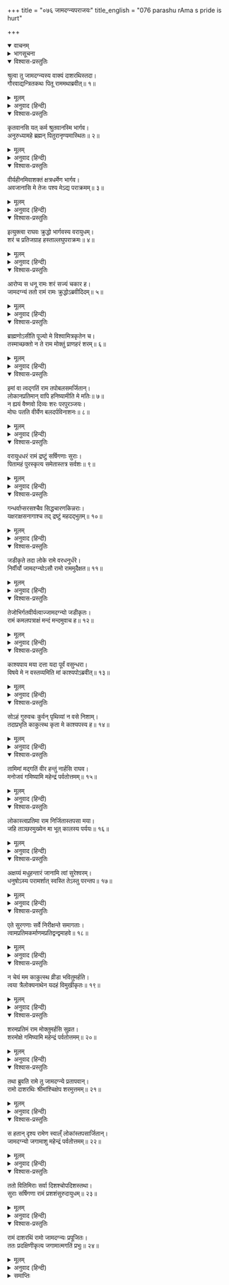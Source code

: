 +++
title = "०७६ जामदग्न्यपराजयः"
title_english = "076 parashu rAma s pride is hurt"

+++
<details open><summary>वाचनम्</summary>
<div caption="श्रीराम-हरिसीताराममूर्ति-घनपाठिभ्यां वचनम्" class="audioEmbed" src="https://archive.org/download/Ramayana-recitation-Sriram-harisItArAmamUrti-Ghanapaati-v2/Kanda_1/Kanda_1_BK-076-Jaama_Dagnya_Parajayaha.mp3"></div>
</details>

<details><summary>भागसूचना</summary>

76. श्रीरामका वैष्णव-धनुषको चढ़ाकर अमोघ बाणके द्वारा परशुरामके तपःप्राप्त पुण्यलोकोंका नाश करना तथा परशुरामका महेन्द्रपर्वतको लौट जाना
</details>

<details open><summary>विश्वास-प्रस्तुतिः</summary>

श्रुत्वा तु जामदग्न्यस्य वाक्यं दाशरथिस्तदा।  
गौरवाद्यन्त्रितकथः पितू राममथाब्रवीत्॥ १॥
</details>

<details><summary>मूलम्</summary>

श्रुत्वा तु जामदग्न्यस्य वाक्यं दाशरथिस्तदा।  
गौरवाद्यन्त्रितकथः पितू राममथाब्रवीत्॥ १॥
</details>

<details><summary>अनुवाद (हिन्दी)</summary>

दशरथनन्दन श्रीरामचन्द्रजी अपने पिताके गौरवका ध्यान रखकर संकोचवश वहाँ कुछ बोल नहीं रहे थे, परंतु जमदग्निकुमार परशुरामजीकी उपर्युक्त बात सुनकर उस समय वे मौन न रह सके। उन्होंने परशुरामजीसे कहा—
</details>

<details open><summary>विश्वास-प्रस्तुतिः</summary>

कृतवानसि यत् कर्म श्रुतवानस्मि भार्गव।  
अनुरुध्यामहे ब्रह्मन् पितुरानृण्यमास्थितः॥ २॥
</details>

<details><summary>मूलम्</summary>

कृतवानसि यत् कर्म श्रुतवानस्मि भार्गव।  
अनुरुध्यामहे ब्रह्मन् पितुरानृण्यमास्थितः॥ २॥
</details>

<details><summary>अनुवाद (हिन्दी)</summary>

‘भृगुनन्दन! ब्रह्मन्! आपने पिताके ऋणसे ऊऋण होनेकी—पिताके मारनेवालेका वध करके वैरका बदला चुकानेकी भावना लेकर जो क्षत्रिय-संहाररूपी कर्म किया है, उसे मैंने सुना है और हमलोग आपके उस कर्मका अनुमोदन भी करते हैं (क्योंकि वीर पुरुष वैरका प्रतिशोध लेते ही हैं)॥ २॥
</details>

<details open><summary>विश्वास-प्रस्तुतिः</summary>

वीर्यहीनमिवाशक्तं क्षत्रधर्मेण भार्गव।  
अवजानासि मे तेजः पश्य मेऽद्य पराक्रमम्॥ ३॥
</details>

<details><summary>मूलम्</summary>

वीर्यहीनमिवाशक्तं क्षत्रधर्मेण भार्गव।  
अवजानासि मे तेजः पश्य मेऽद्य पराक्रमम्॥ ३॥
</details>

<details><summary>अनुवाद (हिन्दी)</summary>

‘भार्गव! मैं क्षत्रियधर्मसे युक्त हूँ (इसीलिये आप ब्राह्मण-देवताके समक्ष विनीत रहकर कुछ बोल नहीं रहा हूँ) तो भी आप मुझे पराक्रमहीन और असमर्थ-सा मानकर मेरा तिरस्कार कर रहे हैं। अच्छा, अब मेरा तेज और पराक्रम देखिये’॥ ३॥
</details>

<details open><summary>विश्वास-प्रस्तुतिः</summary>

इत्युक्त्वा राघवः क्रुद्धो भार्गवस्य वरायुधम्।  
शरं च प्रतिजग्राह हस्ताल्लघुपराक्रमः॥ ४॥
</details>

<details><summary>मूलम्</summary>

इत्युक्त्वा राघवः क्रुद्धो भार्गवस्य वरायुधम्।  
शरं च प्रतिजग्राह हस्ताल्लघुपराक्रमः॥ ४॥
</details>

<details><summary>अनुवाद (हिन्दी)</summary>

ऐसा कहकर शीघ्र पराक्रम करनेवाले श्रीरामचन्द्रजीने कुपित हो परशुरामजीके हाथसे वह उत्तम धनुष और बाण ले लिया (साथ ही उनसे अपनी वैष्णवी शक्तिको भी वापस ले लिया)॥ ४॥
</details>

<details open><summary>विश्वास-प्रस्तुतिः</summary>

आरोप्य स धनू रामः शरं सज्यं चकार ह।  
जामदग्न्यं ततो रामं रामः क्रुद्धोऽब्रवीदिदम्॥ ५॥
</details>

<details><summary>मूलम्</summary>

आरोप्य स धनू रामः शरं सज्यं चकार ह।  
जामदग्न्यं ततो रामं रामः क्रुद्धोऽब्रवीदिदम्॥ ५॥
</details>

<details><summary>अनुवाद (हिन्दी)</summary>

उस धनुषको चढ़ाकर श्रीरामने उसकी प्रत्यञ्चापर बाण रखा, फिर कुपित होकर उन्होंने जमदग्निकुमार परशुरामजीसे इस प्रकार कहा—॥ ५॥
</details>

<details open><summary>विश्वास-प्रस्तुतिः</summary>

ब्राह्मणोऽसीति पूज्यो मे विश्वामित्रकृतेन च।  
तस्माच्छक्तो न ते राम मोक्तुं प्राणहरं शरम्॥ ६॥
</details>

<details><summary>मूलम्</summary>

ब्राह्मणोऽसीति पूज्यो मे विश्वामित्रकृतेन च।  
तस्माच्छक्तो न ते राम मोक्तुं प्राणहरं शरम्॥ ६॥
</details>

<details><summary>अनुवाद (हिन्दी)</summary>

‘(भृगुनन्दन) राम! आप ब्राह्मण होनेके नाते मेरे पूज्य हैं तथा विश्वामित्रजीके साथ भी आपका सम्बन्ध है—इन सब कारणोंसे मैं इस प्राण-संहारक बाणको आपके शरीरपर नहीं छोड़ सकता॥ ६॥
</details>

<details open><summary>विश्वास-प्रस्तुतिः</summary>

इमां वा त्वद‍्गतिं राम तपोबलसमर्जितान्।  
लोकानप्रतिमान् वापि हनिष्यामीति मे मतिः॥ ७॥  
न ह्ययं वैष्णवो दिव्यः शरः परपुरञ्जयः।  
मोघः पतति वीर्येण बलदर्पविनाशनः॥ ८॥
</details>

<details><summary>मूलम्</summary>

इमां वा त्वद‍्गतिं राम तपोबलसमर्जितान्।  
लोकानप्रतिमान् वापि हनिष्यामीति मे मतिः॥ ७॥  
न ह्ययं वैष्णवो दिव्यः शरः परपुरञ्जयः।  
मोघः पतति वीर्येण बलदर्पविनाशनः॥ ८॥
</details>

<details><summary>अनुवाद (हिन्दी)</summary>

‘राम! मेरा विचार है कि आपको जो सर्वत्र शीघ्रतापूर्वक आने-जानेकी शक्ति प्राप्त हुई है उसे अथवा आपने अपने तपोबलसे जिन अनुपम पुण्यलोकोंको प्राप्त किया है उन्हींको नष्ट कर डालूँ; क्योंकि अपने पराक्रमसे विपक्षीके बलके घमंडको चूर कर देनेवाला यह दिव्य वैष्णव बाण, जो शत्रुओंकी नगरीपर विजय दिलानेवाला है, कभी निष्फल नहीं जाता है’॥ ७-८॥
</details>

<details open><summary>विश्वास-प्रस्तुतिः</summary>

वरायुधधरं रामं द्रष्टुं सर्षिगणाः सुराः।  
पितामहं पुरस्कृत्य समेतास्तत्र सर्वशः॥ ९॥
</details>

<details><summary>मूलम्</summary>

वरायुधधरं रामं द्रष्टुं सर्षिगणाः सुराः।  
पितामहं पुरस्कृत्य समेतास्तत्र सर्वशः॥ ९॥
</details>

<details><summary>अनुवाद (हिन्दी)</summary>

उस समय उस उत्तम धनुष और बाणको धारण करके खड़े हुए श्रीरामचन्द्रजीको देखनेके लिये सम्पूर्ण देवता और ऋषि ब्रह्माजीको आगे करके वहाँ एकत्र हो गये॥ ९॥
</details>

<details open><summary>विश्वास-प्रस्तुतिः</summary>

गन्धर्वाप्सरसश्चैव सिद्धचारणकिन्नराः।  
यक्षराक्षसनागाश्च तद् द्रष्टुं महदद्भुतम्॥ १०॥
</details>

<details><summary>मूलम्</summary>

गन्धर्वाप्सरसश्चैव सिद्धचारणकिन्नराः।  
यक्षराक्षसनागाश्च तद् द्रष्टुं महदद्भुतम्॥ १०॥
</details>

<details><summary>अनुवाद (हिन्दी)</summary>

गन्धर्व, अप्सराएँ, सिद्ध, चारण, किन्नर, यक्ष, राक्षस और नाग भी उस अत्यन्त अद्भुत दृश्यको देखनेके लिये वहाँ आ पहुँचे॥ १०॥
</details>

<details open><summary>विश्वास-प्रस्तुतिः</summary>

जडीकृते तदा लोके रामे वरधनुर्धरे।  
निर्वीर्यो जामदग्न्योऽसौ रामो राममुदैक्षत॥ ११॥
</details>

<details><summary>मूलम्</summary>

जडीकृते तदा लोके रामे वरधनुर्धरे।  
निर्वीर्यो जामदग्न्योऽसौ रामो राममुदैक्षत॥ ११॥
</details>

<details><summary>अनुवाद (हिन्दी)</summary>

जब श्रीरामचन्द्रजीने वह श्रेष्ठ धनुष हाथमें ले लिया, उस समय सब लोग आश्चर्यसे जडवत् हो गये। (परशुरामजीका वैष्णव तेज निकलकर श्रीरामचन्द्रजीमें मिल गया। इसलिये) वीर्यहीन हुए जमदग्निकुमार रामने दशरथनन्दन श्रीरामकी ओर देखा॥ ११॥
</details>

<details open><summary>विश्वास-प्रस्तुतिः</summary>

तेजोभिर्गतवीर्यत्वाज्जामदग्न्यो जडीकृतः।  
रामं कमलपत्राक्षं मन्दं मन्दमुवाच ह॥ १२॥
</details>

<details><summary>मूलम्</summary>

तेजोभिर्गतवीर्यत्वाज्जामदग्न्यो जडीकृतः।  
रामं कमलपत्राक्षं मन्दं मन्दमुवाच ह॥ १२॥
</details>

<details><summary>अनुवाद (हिन्दी)</summary>

तेज निकल जानेसे वीर्यहीन हो जानेके कारण जडवत् बने हुए जमदग्निकुमार परशुरामने कमलनयन श्रीरामसे धीरे-धीरे कहा—॥ १२॥
</details>

<details open><summary>विश्वास-प्रस्तुतिः</summary>

काश्यपाय मया दत्ता यदा पूर्वं वसुन्धरा।  
विषये मे न वस्तव्यमिति मां काश्यपोऽब्रवीत्॥ १३॥
</details>

<details><summary>मूलम्</summary>

काश्यपाय मया दत्ता यदा पूर्वं वसुन्धरा।  
विषये मे न वस्तव्यमिति मां काश्यपोऽब्रवीत्॥ १३॥
</details>

<details><summary>अनुवाद (हिन्दी)</summary>

‘रघुनन्दन! पूर्वकालमें मैंने कश्यपजीको जब यह पृथिवी दान की थी, तब उन्होंने मुझसे कहा था कि ‘तुम्हें मेरे राज्यमें नहीं रहना चाहिये’॥ १३॥
</details>

<details open><summary>विश्वास-प्रस्तुतिः</summary>

सोऽहं गुरुवचः कुर्वन् पृथिव्यां न वसे निशाम्।  
तदाप्रभृति काकुत्स्थ कृता मे काश्यपस्य ह॥ १४॥
</details>

<details><summary>मूलम्</summary>

सोऽहं गुरुवचः कुर्वन् पृथिव्यां न वसे निशाम्।  
तदाप्रभृति काकुत्स्थ कृता मे काश्यपस्य ह॥ १४॥
</details>

<details><summary>अनुवाद (हिन्दी)</summary>

‘ककुत्स्थकुलनन्दन! तभीसे अपने गुरु कश्यपजीकी इस आज्ञाका पालन करता हुआ मैं कभी रातमें पृथिवीपर नहीं निवास करता हूँ; क्योंकि यह बात सर्वविदित है कि मैंने कश्यपके सामने रातको पृथिवीपर न रहनेकी प्रतिज्ञा कर रखी है॥ १४॥
</details>

<details open><summary>विश्वास-प्रस्तुतिः</summary>

तामिमां मद‍्गतिं वीर हन्तुं नार्हसि राघव।  
मनोजवं गमिष्यामि महेन्द्रं पर्वतोत्तमम्॥ १५॥
</details>

<details><summary>मूलम्</summary>

तामिमां मद‍्गतिं वीर हन्तुं नार्हसि राघव।  
मनोजवं गमिष्यामि महेन्द्रं पर्वतोत्तमम्॥ १५॥
</details>

<details><summary>अनुवाद (हिन्दी)</summary>

‘इसलिये वीर राघव! आप मेरी इस गमनशक्तिको नष्ट न करें। मैं मनके समान वेगसे अभी महेन्द्र नामक श्रेष्ठ पर्वतपर चला जाऊँगा॥ १५॥
</details>

<details open><summary>विश्वास-प्रस्तुतिः</summary>

लोकास्त्वप्रतिमा राम निर्जितास्तपसा मया।  
जहि ताञ्छरमुख्येन मा भूत् कालस्य पर्ययः॥ १६॥
</details>

<details><summary>मूलम्</summary>

लोकास्त्वप्रतिमा राम निर्जितास्तपसा मया।  
जहि ताञ्छरमुख्येन मा भूत् कालस्य पर्ययः॥ १६॥
</details>

<details><summary>अनुवाद (हिन्दी)</summary>

‘परंतु श्रीराम! मैंने अपनी तपस्यासे जिन अनुपम लोकोंपर विजय पायी है, उन्हींको आप इस श्रेष्ठ बाणसे नष्ट कर दें; अब इसमें विलम्ब नहीं होना चाहिये॥ १६॥
</details>

<details open><summary>विश्वास-प्रस्तुतिः</summary>

अक्षय्यं मधुहन्तारं जानामि त्वां सुरेश्वरम्।  
धनुषोऽस्य परामर्शात् स्वस्ति तेऽस्तु परन्तप॥ १७॥
</details>

<details><summary>मूलम्</summary>

अक्षय्यं मधुहन्तारं जानामि त्वां सुरेश्वरम्।  
धनुषोऽस्य परामर्शात् स्वस्ति तेऽस्तु परन्तप॥ १७॥
</details>

<details><summary>अनुवाद (हिन्दी)</summary>

‘शत्रुओंको संताप देनेवाले वीर! आपने जो इस धनुषको चढ़ा दिया, इससे मुझे निश्चितरूपसे ज्ञात हो गया कि आप मधु दैत्यको मारनेवाले अविनाशी देवेश्वर विष्णु हैं। आपका कल्याण हो॥ १७॥
</details>

<details open><summary>विश्वास-प्रस्तुतिः</summary>

एते सुरगणाः सर्वे निरीक्षन्ते समागताः।  
त्वामप्रतिमकर्माणमप्रतिद्वन्द्वमाहवे॥ १८॥
</details>

<details><summary>मूलम्</summary>

एते सुरगणाः सर्वे निरीक्षन्ते समागताः।  
त्वामप्रतिमकर्माणमप्रतिद्वन्द्वमाहवे॥ १८॥
</details>

<details><summary>अनुवाद (हिन्दी)</summary>

‘ये सब देवता एकत्र होकर आपकी ओर देख रहे हैं। आपके कर्म अनुपम हैं; युद्धमें आपका सामना करनेवाला दूसरा कोई नहीं है॥ १८॥
</details>

<details open><summary>विश्वास-प्रस्तुतिः</summary>

न चेयं मम काकुत्स्थ व्रीडा भवितुमर्हति।  
त्वया त्रैलोक्यनाथेन यदहं विमुखीकृतः॥ १९॥
</details>

<details><summary>मूलम्</summary>

न चेयं मम काकुत्स्थ व्रीडा भवितुमर्हति।  
त्वया त्रैलोक्यनाथेन यदहं विमुखीकृतः॥ १९॥
</details>

<details><summary>अनुवाद (हिन्दी)</summary>

‘ककुत्स्थकुलभूषण! आपके सामने जो मेरी असमर्थता प्रकट हुई—यह मेरे लिये लज्जाजनक नहीं हो सकती; क्योंकि आप त्रिलोकीनाथ श्रीहरिने मुझे पराजित किया है॥ १९॥
</details>

<details open><summary>विश्वास-प्रस्तुतिः</summary>

शरमप्रतिमं राम मोक्तुमर्हसि सुव्रत।  
शरमोक्षे गमिष्यामि महेन्द्रं पर्वतोत्तमम्॥ २०॥
</details>

<details><summary>मूलम्</summary>

शरमप्रतिमं राम मोक्तुमर्हसि सुव्रत।  
शरमोक्षे गमिष्यामि महेन्द्रं पर्वतोत्तमम्॥ २०॥
</details>

<details><summary>अनुवाद (हिन्दी)</summary>

‘उत्तम व्रतका पालन करनेवाले श्रीराम! अब आप अपना अनुपम बाण छोड़िये; इसके छूटनेके बाद ही मैं श्रेष्ठ महेन्द्र पर्वतपर जाऊँगा’॥ २०॥
</details>

<details open><summary>विश्वास-प्रस्तुतिः</summary>

तथा ब्रुवति रामे तु जामदग्न्ये प्रतापवान्।  
रामो दाशरथिः श्रीमांश्चिक्षेप शरमुत्तमम्॥ २१॥
</details>

<details><summary>मूलम्</summary>

तथा ब्रुवति रामे तु जामदग्न्ये प्रतापवान्।  
रामो दाशरथिः श्रीमांश्चिक्षेप शरमुत्तमम्॥ २१॥
</details>

<details><summary>अनुवाद (हिन्दी)</summary>

जमदग्निनन्दन परशुरामजीके ऐसा कहनेपर प्रतापी दशरथनन्दन श्रीमान् रामचन्द्रजीने वह उत्तम बाण छोड़ दिया॥ २१॥
</details>

<details open><summary>विश्वास-प्रस्तुतिः</summary>

स हतान् दृश्य रामेण स्वाल्ँ लोकांस्तपसार्जितान्।  
जामदग्न्यो जगामाशु महेन्द्रं पर्वतोत्तमम्॥ २२॥
</details>

<details><summary>मूलम्</summary>

स हतान् दृश्य रामेण स्वाल्ँ लोकांस्तपसार्जितान्।  
जामदग्न्यो जगामाशु महेन्द्रं पर्वतोत्तमम्॥ २२॥
</details>

<details><summary>अनुवाद (हिन्दी)</summary>

अपनी तपस्याद्वारा उपार्जित किये हुए पुण्यलोकोंको श्रीरामचन्द्रजीके चलाये हुए उस बाणसे नष्ट हुआ देखकर परशुरामजी शीघ्र ही उत्तम महेन्द्र पर्वतपर चले गये॥ २२॥
</details>

<details open><summary>विश्वास-प्रस्तुतिः</summary>

ततो वितिमिराः सर्वा दिशश्चोपदिशस्तथा।  
सुराः सर्षिगणा रामं प्रशशंसुरुदायुधम्॥ २३॥
</details>

<details><summary>मूलम्</summary>

ततो वितिमिराः सर्वा दिशश्चोपदिशस्तथा।  
सुराः सर्षिगणा रामं प्रशशंसुरुदायुधम्॥ २३॥
</details>

<details><summary>अनुवाद (हिन्दी)</summary>

उनके जाते ही समस्त दिशाओं तथा उपदिशाओंका अन्धकार दूर हो गया। उस समय ऋषियोंसहित देवता उत्तम आयुधधारी श्रीरामकी भूरि-भूरि प्रशंसा करने लगे॥
</details>

<details open><summary>विश्वास-प्रस्तुतिः</summary>

रामं दाशरथिं रामो जामदग्न्यः प्रपूजितः।  
ततः प्रदक्षिणीकृत्य जगामात्मगतिं प्रभुः॥ २४॥
</details>

<details><summary>मूलम्</summary>

रामं दाशरथिं रामो जामदग्न्यः प्रपूजितः।  
ततः प्रदक्षिणीकृत्य जगामात्मगतिं प्रभुः॥ २४॥
</details>

<details><summary>अनुवाद (हिन्दी)</summary>

तदनन्तर दशरथनन्दन श्रीरामने जमदग्निकुमार परशुरामका पूजन किया। उनसे पूजित हो प्रभावशाली परशुराम दशरथकुमार श्रीरामकी परिक्रमा करके अपने स्थानको चले गये॥ २४॥
</details>

<details><summary>समाप्तिः</summary>

इत्यार्षे श्रीमद्रामायणे वाल्मीकीये आदिकाव्ये बालकाण्डे षट्सप्ततितमः सर्गः॥ ७६॥  
इस प्रकार श्रीवाल्मीकिनिर्मित आर्षरामायण आदिकाव्यके बालकाण्डमें छिहत्तरवाँ सर्ग पूरा हुआ॥ ७६॥
</details>

